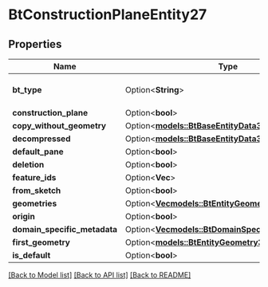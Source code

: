 # BtConstructionPlaneEntity27

## Properties

Name | Type | Description | Notes
------------ | ------------- | ------------- | -------------
**bt_type** | Option<**String**> | Type of JSON object. | [optional]
**construction_plane** | Option<**bool**> |  | [optional]
**copy_without_geometry** | Option<[**models::BtBaseEntityData33**](BTBaseEntityData-33.md)> |  | [optional]
**decompressed** | Option<[**models::BtBaseEntityData33**](BTBaseEntityData-33.md)> |  | [optional]
**default_pane** | Option<**bool**> |  | [optional]
**deletion** | Option<**bool**> |  | [optional]
**feature_ids** | Option<**Vec<String>**> |  | [optional]
**from_sketch** | Option<**bool**> |  | [optional]
**geometries** | Option<[**Vec<models::BtEntityGeometry35>**](BTEntityGeometry-35.md)> |  | [optional]
**origin** | Option<**bool**> |  | [optional]
**domain_specific_metadata** | Option<[**Vec<models::BtDomainSpecificMetadata961>**](BTDomainSpecificMetadata-961.md)> |  | [optional]
**first_geometry** | Option<[**models::BtEntityGeometry35**](BTEntityGeometry-35.md)> |  | [optional]
**is_default** | Option<**bool**> |  | [optional]

[[Back to Model list]](../README.md#documentation-for-models) [[Back to API list]](../README.md#documentation-for-api-endpoints) [[Back to README]](../README.md)


